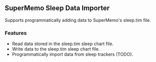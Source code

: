 ## SuperMemo Sleep Data Importer

Supports programmatically adding data to SuperMemo's sleep.tim file.

### Features

- Read data stored in the sleep.tim sleep chart file.
- Write data to the sleep.tim sleep chart file.
- Programmatically import data from sleep trackers (TODO).
